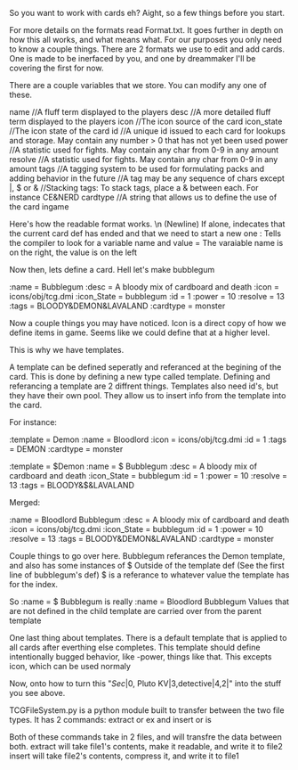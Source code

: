 So you want to work with cards eh?
Aight, so a few things before you start.

For more details on the formats read Format.txt. It goes further in depth on how this all works, and what means what.
For our purposes you only need to know a couple things.
There are 2 formats we use to edit and add cards. One is made to be inerfaced by you, and one by dreammaker
I'll be covering the first for now.

There are a couple variables that we store. You can modify any one of these.

name //A fluff term displayed to the players
desc //A more detailed fluff term displayed to the players
icon //The icon source of the card
icon_state //The icon state of the card
id //A unique id issued to each card for lookups and storage. May contain any number > 0 that has not yet been used
power //A statistic used for fights. May contain any char from 0-9 in any amount
resolve //A statistic used for fights. May contain any char from 0-9 in any amount
tags //A tagging system to be used for formulating packs and adding behavior in the future
     //A tag may be any sequence of chars except |, $ or &
     //Stacking tags: To stack tags, place a & between each. For instance CE&NERD
cardtype //A string that allows us to define the use of the card ingame

Here's how the readable format works.
\n (Newline) If alone, indecates that the current card def has ended and that we need to start a new one
: Tells the compiler to look for a variable name and value
= The varaiable name is on the right, the value is on the left

Now then, lets define a card. Hell let's make bubblegum

:name = Bubblegum
:desc = A bloody mix of cardboard and death
:icon = icons/obj/tcg.dmi
:icon_State = bubblegum
:id = 1
:power = 10
:resolve = 13
:tags = BLOODY&DEMON&LAVALAND
:cardtype = monster

Now a couple things you may have noticed.
Icon is a direct copy of how we define items in game. Seems like we could define that at a higher level.

This is why we have templates.

A template can be defined seperatly and referanced at the begining of the card.
This is done by defining a new type called template. Defining and referancing a template are 2 diffrent things.
Templates also need id's, but they have their own pool.
They allow us to insert info from the template into the card.

For instance:

:template = Demon
:name = Bloodlord
:icon = icons/obj/tcg.dmi
:id = 1
:tags = DEMON
:cardtype = monster

:template = $Demon
:name = $ Bubblegum
:desc = A bloody mix of cardboard and death
:icon_State = bubblegum
:id = 1
:power = 10
:resolve = 13
:tags = BLOODY&$&LAVALAND

Merged:

:name = Bloodlord Bubblegum
:desc = A bloody mix of cardboard and death
:icon = icons/obj/tcg.dmi
:icon_State = bubblegum
:id = 1
:power = 10
:resolve = 13
:tags = BLOODY&DEMON&LAVALAND
:cardtype = monster

Couple things to go over here. Bubblegum referances the Demon template, and also has some instances of $
Outside of the template def (See the first line of bubblegum's def) $ is a referance to whatever value the template has for the index.

So :name = $ Bubblegum is really :name = Bloodlord Bubblegum
Values that are not defined in the child template are carried over from the parent template

One last thing about templates. There is a default template that is applied to all cards after everthing else completes.
This template should define intentionally bugged behavior, like -power, things like that. This excepts icon, which can be used normaly

Now, onto how to turn this "$Sec|0,$ Pluto KV|3,detective|4,2|" into the stuff you see above.

TCGFileSystem.py is a python module built to transfer between the two file types.
It has 2 commands:
extract or ex
and insert or is

Both of these commands take in 2 files, and will transfre the data between both.
extract will take file1's contents, make it readable, and write it to file2
insert will take file2's contents, compress it, and write it to file1

